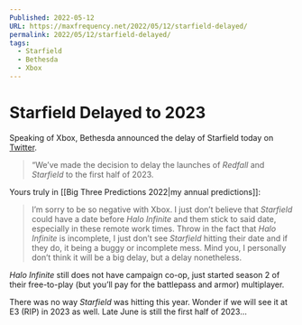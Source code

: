 ```yaml
---
Published: 2022-05-12
URL: https://maxfrequency.net/2022/05/12/starfield-delayed/
permalink: 2022/05/12/starfield-delayed/
tags:
  - Starfield
  - Bethesda
  - Xbox
---
```

# Starfield Delayed to 2023

Speaking of Xbox, Bethesda announced the delay of Starfield today on [Twitter](https://twitter.com/bethesda/status/1524721132720566272).

> “We’ve made the decision to delay the launches of *Redfall* and *Starfield* to the first half of 2023.

Yours truly in [[Big Three Predictions 2022|my annual predictions]]:

> I’m sorry to be so negative with Xbox. I just don’t believe that *Starfield* could have a date before *Halo Infinite* and them stick to said date, especially in these remote work times. Throw in the fact that *Halo Infinite* is incomplete, I just don’t see *Starfield* hitting their date and if they do, it being a buggy or incomplete mess. Mind you, I personally don’t think it will be a big delay, but a delay nonetheless.

*Halo Infinite* still does not have campaign co-op, just started season 2 of their free-to-play (but you’ll pay for the battlepass and armor) multiplayer.

There was no way *Starfield* was hitting this year. Wonder if we will see it at E3 (RIP) in 2023 as well. Late June is still the first half of 2023…